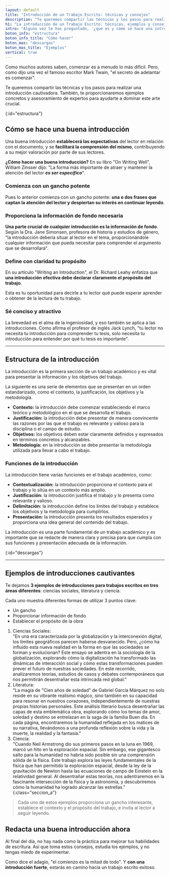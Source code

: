 ```yaml
---
layout: default
title: "Introducción de un Trabajo Escrito: técnicas y consejos"
description: "Te queremos compartir las técnicas y los pasos para realizar una introducción cautivadora, además de los consjos de los expertos en introducciones. ¡Entra!"
h1: "La introducción de un Trabajo Escrito: técnicas, ejemplos y consejos"
intro: "Alguna vez te has preguntado, '¿qué es y cómo se hace una introducción de un trabajo escrito?' Si es así, no estás solo."
boton_info: "estructura"
boton_info_title: "Cómo hacer"
boton_mas: "descargas"
boton_mas_title: "Ejemplos"
vertical: true
---
```

Como muchos autores saben, comenzar es a menudo lo más difícil. Pero, como dijo una vez el famoso escritor Mark Twain, "el secreto de adelantar es comenzar".

Te queremos compartir las técnicas y los pasos para realizar una introducción cautivadora. También, te proporcionaremos ejemplos concretos y asesoramiento de expertos para ayudarte a dominar este arte crucial.
<!-- Anclaje para que la barra fijada no cubra el siguiente subtítulo -->
{:id="estructura"}

## Cómo se hace una buena introducción

Una buena introducción **establecerá las expectativas** del lector en relación con el documento, y se **facilitará la comprensión del mismo**, contribuyendo a su mejor valoración por parte de sus lectores.

**¿Cómo hacer una buena introducción?** En su libro "On Writing Well", William Zinsser dijo: "La forma más importante de atraer y mantener la atención del lector ***es ser específico***".

### Comienza con un gancho potente

Pues lo anterior comienza con un gancho potente: **una o dos frases que captan la atención del lector y despiertan su interés en continuar leyendo**.

### Proporciona la información de fondo necesaria

**Una parte crucial de cualquier introducción es la información de fondo**. Según la Dra. Jane Simonsen, profesora de historia y estudios de género, "la introducción debería situar al lector en el tema, proporcionándole cualquier información que pueda necesitar para comprender el argumento que se desarrollará".

### Define con claridad tu propósito

En su artículo "Writing an Introduction", el Dr. Richard Leahy enfatiza que **una introducción efectiva debe declarar claramente el propósito del trabajo**.

Esta es tu oportunidad para decirle a tu lector qué puede esperar aprender o obtener de la lectura de tu trabajo.

### Sé conciso y atractivo

La brevedad es el alma de la ingeniosidad, y eso también se aplica a las introducciones. Como afirma el profesor de inglés Jack Lynch, "tu lector no necesita tu introducción para comprender tu tesis, solo necesita tu introducción para entender por qué tu tesis es importante".

----

## Estructura de la introducción

La introducción es la primera sección de un trabajo académico y es vital para presentar la información y los objetivos del trabajo.

La siguiente es una serie de elementos que se presentan en un orden estandarizado, como el contexto, la justificación, los objetivos y la metodología.

- **Contexto:** la introducción debe comenzar estableciendo el marco teórico y metodológico en el que se desarrolla el trabajo.
- **Justificación:** la introducción debe presentar de manera convincente las razones por las que el trabajo es relevante y valioso para la disciplina o el campo de estudio.
- **Objetivos:** los objetivos deben estar claramente definidos y expresados en términos concretos y alcanzables.
- **Metodología:** en la introducción se debe presentar la metodología utilizada para llevar a cabo el trabajo.

### Funciones de la introducción

La introducción tiene varias funciones en el trabajo académico, como:

- **Contextualización:** la introducción proporciona el contexto para el trabajo y lo sitúa en un contexto más amplio.
- **Justificación:** la introducción justifica el trabajo y lo presenta como relevante y valioso.
- **Delimitación:** la introducción define los límites del trabajo y establece los objetivos y la metodología para cumplirlos.
- **Presentación:** la introducción presenta los resultados esperados y proporciona una idea general del contenido del trabajo.

La introducción es una parte fundamental de un trabajo académico y es importante que se redacte de manera clara y precisa para que cumpla con sus funciones y presentación adecuada de la información.
<!-- Anclaje para que la barra fijada no cubra el siguiente subtítulo -->
{:id="descargas"}

----

## Ejemplos de introducciones cautivantes

Te dejamos **3 ejemplos de introducciones para trabajos escritos en tres áreas diferentes**: ciencias sociales, literatura y ciencia.

Cada uno muestra diferentes formas de utilizar 3 puntos clave:

* Un gancho
* Proporcionar información de fondo
* Establecer el propósito de la obra

1. Ciencias Sociales:  
"En una era caracterizada por la globalización y la interconexión digital, los límites geográficos parecen haberse desvanecido. Pero, ¿cómo ha influido esta nueva realidad en la forma en que las sociedades se forman y evolucionan? Este ensayo se adentra en la sociología de la globalización, explorando cómo la digitalización ha transformado las dinámicas de interacción social y cómo estas transformaciones pueden prever el futuro de nuestras sociedades. En este recorrido, analizaremos teorías, estudios de casos y debates contemporáneos que nos permitirán desentrañar esta intrincada red global."
2. Literatura:  
"La magia de "Cien años de soledad" de Gabriel García Márquez no solo reside en su vibrante realismo mágico, sino también en su capacidad para resonar en nuestros corazones, independientemente de nuestras propias historias personales. Este análisis literario busca desentrañar las capas de esta emblemática obra, explorando cómo los temas de amor, soledad y destino se entrelazan en la saga de la familia Buen día. En cada página, encontraremos la humanidad reflejada en los matices de su narrativa, llevándonos a una profunda reflexión sobre la vida y la muerte, la realidad y la fantasía."
3. Ciencia:  
"Cuando Neil Armstrong dio sus primeros pasos en la luna en 1969, marcó un hito en la exploración espacial. Sin embargo, ese gigantesco salto para la humanidad no habría sido posible sin una comprensión sólida de la física. Este trabajo explora las leyes fundamentales de la física que han permitido la exploración espacial, desde la ley de la gravitación de Newton hasta las ecuaciones de campo de Einstein en la relatividad general. Al desentrañar estas teorías, nos adentraremos en la fascinante intersección de la física y la astronomía, y descubriremos cómo la humanidad ha logrado alcanzar las estrellas."
{:class="seccion_a"}

>Cada uno de estos ejemplos proporciona un gancho interesante, establece el contexto y el propósito del trabajo, e invita al lector a seguir leyendo.

## Redacta una buena introducción ahora

Al final del día, no hay nada como la práctica para mejorar tus habilidades de escritura. Así que toma estos consejos, estudia los ejemplos, y no tengas miedo de experimentar.

Como dice el adagio, "el comienzo es la mitad de todo". Y **con una introducción fuerte**, estarás en camino hacia un trabajo escrito exitoso.
